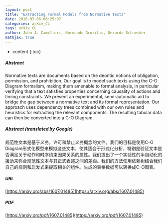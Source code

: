 ```yaml
---
layout: post
title: "Extracting Formal Models from Normative Texts"
date: 2016-07-06 06:25:07
categories: arXiv_CL
tags: arXiv_CL
author: John J. Camilleri, Normunds Gruzitis, Gerardo Schneider
mathjax: true
---
```


* content
{:toc}

##### Abstract
Normative texts are documents based on the deontic notions of obligation, permission, and prohibition. Our goal is to model such texts using the C-O Diagram formalism, making them amenable to formal analysis, in particular verifying that a text satisfies properties concerning causality of actions and timing constraints. We present an experimental, semi-automatic aid to bridge the gap between a normative text and its formal representation. Our approach uses dependency trees combined with our own rules and heuristics for extracting the relevant components. The resulting tabular data can then be converted into a C-O Diagram.

##### Abstract (translated by Google)
规范性文本是基于义务，许可和禁止义务概念的文件。我们的目标是使用C-O Diagram形式化模型来模拟这些文本，使其适合于形式化分析，特别是验证文本是否满足关于动作和时序约束因果关系的属性。我们提出了一个实验性的半自动化的援助来弥合规范性文本与其正式表述之间的差距。我们的方法使用依赖树结合我们自己的规则和启发式来提取相关的组件。生成的表格数据可以转换成C-O图表。

##### URL
[https://arxiv.org/abs/1607.01485](https://arxiv.org/abs/1607.01485)

##### PDF
[https://arxiv.org/pdf/1607.01485](https://arxiv.org/pdf/1607.01485)

